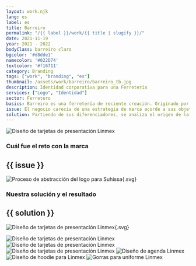```yaml
---
layout: work.njk 
lang: es
label: es
title: Barreiro
permalink: "/{{ label }}/work/{{ title | slugify }}/"
date: 2021-11-19
year: 2021 - 2022
bodyClass: barreiro claro
bgcolor: '#d8dde1'
namecolor: '#022D74'
textcolor: '#f16711'
category: Branding
tags: ["work", "branding", "es"]
thumbnail: /assets/work/barreiro/barreiro_tb.jpg
description: Identidad corporativa para una Ferretería
services: ["Logo", "Identidad"]
sector: Ferretero
basics: Barreiro es una ferretería de reciente creación. Originado por la familia cuyo apellido le da nombre al negocio, buscan brindar un servicio profesional en la venta de múltiples artículos para la construcción, el bricolaje y las necesidades del hogar, pero con el valor añadido del servicio a domicilio.
issue: El negocio carecía de una estrategia de marca acorde a sus objetivos comerciales, así como de una identidad sólida y memorable. Se inicia con un entendimiento de quien es el público objetivo, sus motivaciones para comprar en Barreiro por sobre otra ferretería de la zona, así como los beneficios y valores que la diferencian, que la hacen destacar.
solution: Partiendo de sus diferenciadores, se analiza el origen de la palabra «Ferretería», cuyo origen etimológico se traduce como «Casa de hierro». También se resaltan los principales artículos con los que se asocia a una ferretería, entre los que destaca la tuerca. Por último, se suma el concepto del envío a domicilio, de dirección, o representado gráficamente, una flecha.
---
```


![Diseño de tarjetas de presentación Linmex](/assets/work/barreiro/barreiro_moto_repartidor.jpg)

<div class="column__2">
    <div class="col__left">
        <h3>Cuál fue el reto con la marca</h3>
    </div>
    <div class="col__right">
        <h2>{{ issue }}</h2>
    </div>
</div>

![Proceso de abstracción del logo para Suhissa](/assets/work/barreiro/barreiro_logo_proceso.svg){.svg}

<div class="column__2 work__column__2">
    <div class="col__left">
        <h3>Nuestra solución y el resultado</h3>
    </div>
    <div class="col__right">
        <h2>{{ solution }}</h2>
    </div>
</div>

![Diseño de tarjetas de presentación Linmex](/assets/work/barreiro/barreiro_logo.svg){.svg}

![Diseño de tarjetas de presentación Linmex](/assets/work/barreiro/barreiro_bordado.jpg)
![Diseño de tarjetas de presentación Linmex](/assets/work/barreiro/barreiro_membrete_sobres.jpg)
![Diseño de tarjetas de presentación Linmex](/assets/work/barreiro/barreiro_tarjetas_sobres.jpg)
![Diseño de agenda Linmex](/assets/work/barreiro/barreiro_uniformes.jpg)
![Diseño de hoodie para Linmex](/assets/work/barreiro/barreiro_gorras.jpg)
![Gorras para uniforme Linmex](/assets/work/barreiro/barreiro_logo_fachada.jpg)